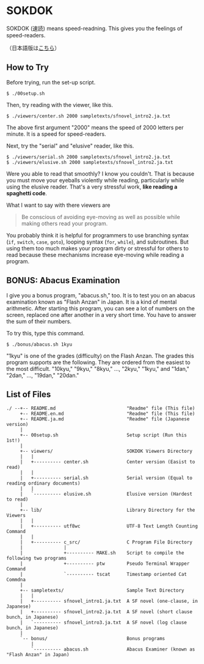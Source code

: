 # SOKDOK

SOKDOK (速読) means speed-readning. This gives you the feelings of speed-readers.

（日本語版は[こちら](README.ja.md)）

## How to Try

Before trying, run the set-up script.

```
$ ./00setup.sh
```

Then, try reading with the viewer, like this.

```
$ ./viewers/center.sh 2000 sampletexts/sfnovel_intro2.ja.txt
```
The above first argument "2000" means the speed of 2000 letters per minute. It is a speed for speed-readers.

Next, try the "serial" and "elusive" reader, like this.

```
$ ./viewers/serial.sh 2000 sampletexts/sfnovel_intro2.ja.txt
$ ./viewers/elusive.sh 2000 sampletexts/sfnovel_intro2.ja.txt
```

Were you able to read that smoothly? I know you couldn't. That is because you must move your eyeballs violently while reading, particularly while using the elusive reader. That's a very stressful work, **like reading a spaghetti code**.

What I want to say with there viewers are

> Be conscious of avoiding eye-moving as well as possible while making others read your program.

You probably think it is helpful for programmers to use branching syntax (`if`, `switch`, `case`, `goto`), looping syntax (`for`, `while`), and subroutines. But using them too much makes your program dirty or stressful for others to read because these mechanisms increase eye-moving while reading a program.

## BONUS: Abacus Examination

I give you a bonus program, "abacus.sh," too. It is to test you on an abacus examination known as "Flash Anzan" in Japan. It is a kind of mental arithmetic. After starting this program, you can see a lot of numbers on the screen, replaced one after another in a very short time. You have to answer the sum of their numbers.

To try this, type this command.

```
$ ./bonus/abacus.sh 1kyu
```

"1kyu" is one of the grades (difficulty) on the Flash Anzan. The grades this program supports are the following. They are ordered from the easiest to the most difficult. "10kyu," "9kyu," "8kyu," ..., "2kyu," "1kyu," and "1dan," "2dan," ..., "19dan," "20dan."


## List of Files

```
./ --+-- README.md                          "Readme" file (This file)
     +-- README.en.md                       "Readme" file (This file)
     +-- README.ja.md                       "Readme" file (Japanese version)
     |                                      
     +-- 00setup.sh                         Setup script (Run this 1st!)
     |                                      
     +-- viewers/                           SOKDOK Viewers Directory
     |   |                                  
     |   +---------- center.sh              Center version (Easist to read)
     |   |                                  
     |   +---------- serial.sh              Serial version (Equal to reading ordinary documents)
     |   |                                  
     |   `---------- elusive.sh             Elusive version (Hardest to read)
     |                                      
     +-- lib/                               Library Directory for the Viewers
     |   |                                  
     |   +---------- utf8wc                 UTF-8 Text Length Counting Command
     |   |                                  
     |   +---------- c_src/                 C Program File Directory
     |               |                      
     |               +---------- MAKE.sh    Script to compile the following two programs
     |               +---------- ptw        Pseudo Terminal Wrapper Command
     |               `---------- tscat      Timestamp oriented Cat Commdna
     |                                      
     +-- sampletexts/                       Sample Text Directory
     |   |                                  
     |   +---------- sfnovel_intro1.ja.txt  A SF novel (one-clause, in Japanese)
     |   +---------- sfnovel_intro2.ja.txt  A SF novel (short clause bunch, in Japanese)
     |   `---------- sfnovel_intro3.ja.txt  A SF novel (log clause bunch, in Japanese)
     |
     `-- bonus/                             Bonus programs
         |
         `---------- abacus.sh              Abacus Examiner (known as "Flash Anzan" in Japan)
```
